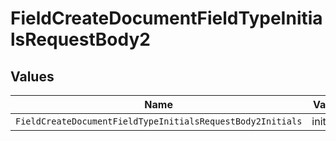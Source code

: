 # FieldCreateDocumentFieldTypeInitialsRequestBody2


## Values

| Name                                                       | Value                                                      |
| ---------------------------------------------------------- | ---------------------------------------------------------- |
| `FieldCreateDocumentFieldTypeInitialsRequestBody2Initials` | initials                                                   |
